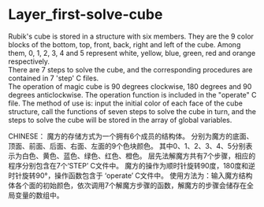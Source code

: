 # Layer_first-solve-cube
Rubik's cube is stored in a structure with six members. 
They are the 9 color blocks of the bottom, top, front, back, right and left of the cube. 
Among them, 0, 1, 2, 3, 4 and 5 represent white, yellow, blue, green, red and orange respectively.            
There are 7 steps to solve the cube, and the corresponding procedures are contained in 7 'step' C files.           
The operation of magic cube is 90 degrees clockwise, 180 degrees and 90 degrees anticlockwise. 
The operation function is included in the "operate" C file. 
The method of use is:
input the initial color of each face of the cube structure, 
call the functions of seven steps to solve the cube in turn, 
and the steps to solve the cube will be stored in the array of global variables.

CHINESE：
魔方的存储方式为一个拥有6个成员的结构体。
分别为魔方的底面、顶面、前面、后面、右面、左面的9个色块颜色。
其中0、1、2、3、4、5分别表示为白色、黄色、蓝色、绿色、红色、橙色。
层先法解魔方共有7个步骤，相应的程序分别包含在7个‘STEP’ C文件中。
魔方的操作为顺时针旋转90度，180度和逆时针旋转90°，操作函数包含于 ‘operate’ C文件中。
使用方法为：输入魔方结构体各个面的初始颜色，依次调用7个解魔方步骤的函数，解魔方的步骤会储存在全局变量的数组中。
